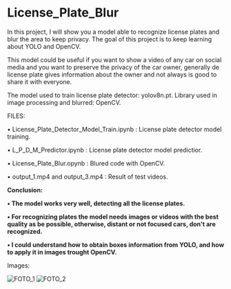 # License_Plate_Blur

In this project, I will show you a model able to recognize license plates and blur the area to keep privacy. The goal of this project is to keep learning about YOLO and OpenCV. 

This model could be useful if you want to show a video of any car on social media and you want to preserve the privacy of the car owner, generally de license plate gives information about the owner and not always is good to share it with everyone. 

The model used to train license plate detector: yolov8n.pt.
Library used in image processing and blurred: OpenCV.

FILES:

•  License_Plate_Detector_Model_Train.ipynb : License plate detector model training.

•  L_P_D_M_Predictor.ipynb : License plate detector model predictior.

•  License_Plate_Blur.opynb : Blured code with OpenCV. 

•  output_1.mp4 and output_3.mp4 : Result of test videos. 


**Conclusion:**

**•  The model works very well, detecting all the license plates.**

**•  For recognizing plates the model needs images or videos with the best quality as be possible, otherwise, distant or not focused cars, don't are recognized.**

**•  I could understand how to obtain boxes information from YOLO, and how to apply it in images trought OpenCV.**


Images:

![FOTO_1](https://github.com/Santi-H-98/License_Plate_Blur/assets/147663147/181b65a1-4600-40cc-a438-6fb73a688c28)
![FOTO_2](https://github.com/Santi-H-98/License_Plate_Blur/assets/147663147/fc977b1d-563b-4a32-b8b0-bd2c1fbfec69)
